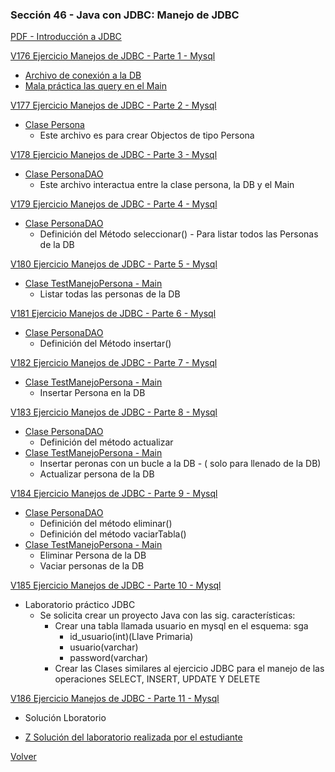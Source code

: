 ### Sección 46 - Java con JDBC: Manejo de JDBC

[PDF - Introducción a JDBC](Apuntes/02-01-IntroduccionJDBC-JDBC.pdf)

[V176 Ejercicio Manejos de JDBC - Parte 1 - Mysql]()
- [Archivo de conexión a la DB]()
- [Mala práctica las query en el Main]()

[V177 Ejercicio Manejos de JDBC - Parte 2 - Mysql]()
- [Clase Persona]()
    - Este archivo es para crear Objectos de tipo Persona

[V178 Ejercicio Manejos de JDBC - Parte 3 - Mysql]()
- [Clase PersonaDAO]()
    * Este archivo interactua entre la clase persona, la DB y el Main

[V179 Ejercicio Manejos de JDBC - Parte 4 - Mysql]()
- [Clase PersonaDAO]()
    * Definición del Método seleccionar() - Para listar todos las Personas de la DB

[V180 Ejercicio Manejos de JDBC - Parte 5 - Mysql]()
- [Clase TestManejoPersona - Main]()
    * Listar todas las personas de la DB

[V181 Ejercicio Manejos de JDBC - Parte 6 - Mysql]()
- [Clase PersonaDAO]()
    * Definición del Método insertar()

[V182 Ejercicio Manejos de JDBC - Parte 7 - Mysql]()
- [Clase TestManejoPersona - Main]()
    * Insertar Persona en la DB

[V183 Ejercicio Manejos de JDBC - Parte 8 - Mysql]()
- [Clase PersonaDAO]()
    * Definición del método actualizar
- [Clase TestManejoPersona - Main]()
    * Insertar peronas con un bucle a la DB - ( solo para llenado de la DB)
    * Actualizar persona de la DB

[V184 Ejercicio Manejos de JDBC - Parte 9 - Mysql]()
- [Clase PersonaDAO]()
    * Definición del método eliminar()
    * Definición del método vaciarTabla()
- [Clase TestManejoPersona - Main]()
    * Eliminar Persona de la DB
    * Vaciar personas de la DB

[V185 Ejercicio Manejos de JDBC - Parte 10 - Mysql]()
- Laboratorio práctico JDBC
    * Se solicita crear un proyecto Java con las sig. características:
        * Crear una tabla llamada usuario en mysql en el esquema: sga
            * id_usuario(int)(Llave Primaria)
            * usuario(varchar)
            * password(varchar)
        * Crear las Clases similares al ejercicio JDBC para el manejo de las
            operaciones SELECT, INSERT, UPDATE Y DELETE

[V186 Ejercicio Manejos de JDBC - Parte 11 - Mysql]()
- Solución Lboratorio

- [Z Solución del laboratorio realizada por el estudiante]()


[Volver](../)